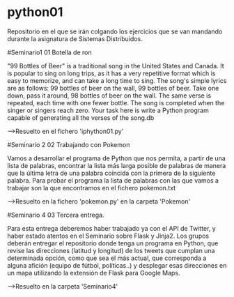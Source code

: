 # python01
Repositorio en el que se irán colgando los ejercicios que se van mandando durante la asignatura de Sistemas Distribuidos.

#Seminario1
01 Botella de ron

"99 Bottles of Beer" is a traditional song in the United States and Canada. It is popular to sing
on long trips, as it has a very repetitive format which is easy to memorize, and can take a long
time to sing. The song's simple lyrics are as follows:
99 bottles of beer on the wall, 99 bottles of beer.
Take one down, pass it around, 98 bottles of beer on the wall.
The same verse is repeated, each time with one fewer bottle. The song is completed when
the singer or singers reach zero.
Your task here is write a Python program capable of generating all the verses of the song.db

-->Resuelto en el fichero 'iphython01.py'

#Seminario 2
02 Trabajando con Pokemon

Vamos a desarrollar el programa de Python que nos permita, a partir de una lista de
palabras, encontrar la lista más larga posible de palabras de manera que la última letra de
una palabra coincida con la primera de la siguiente palabra. Para probar el programa la lista
de palabras con las que vamos a trabajar son la que encontramos en el fichero pokemon.txt

-->Resuelto en la fichero 'pokemon.py' en la carpeta 'Pokemon'

#Seminario 4
03 Tercera entrega.

Para esta entrega deberemos haber trabajado ya con el API de Twitter, y haber estado atentos en el Seminario sobre Flask y Jinja2. Los grupos deberán entregar el repositorio donde tenga un programa en Python, que revise las direcciones (latitud y longitud) de los tweets que cumplan una determinada opción, como que sea el más actual, que corresponda a alguna afición (equipo de fútbol, políticas..) y desplegar esas direcciones en un mapa utilizando la extensión de Flask para Google Maps.

-->Resuelto en la carpeta 'Seminario4'
